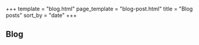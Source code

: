 +++
template = "blog.html"
page_template = "blog-post.html"
title = "Blog posts"
sort_by = "date"
+++

## Blog
